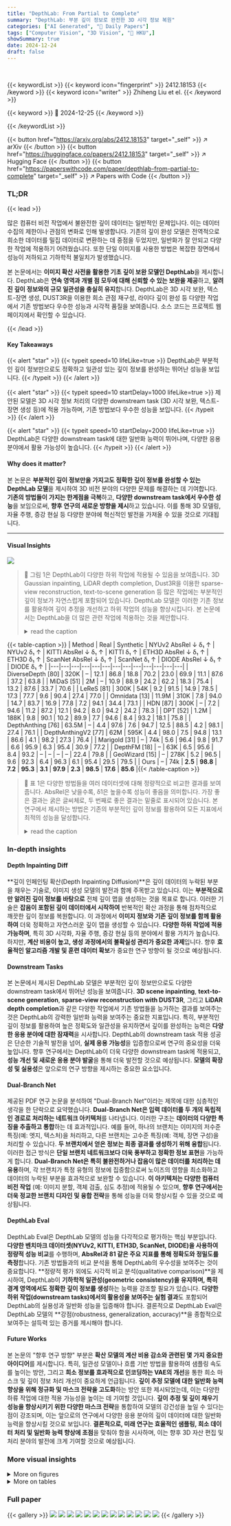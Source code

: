 ```yaml
---
title: "DepthLab: From Partial to Complete"
summary: "DepthLab: 부분 깊이 정보로 완전한 3D 시각 정보 복원"
categories: ["AI Generated", "🤗 Daily Papers"]
tags: ["Computer Vision", "3D Vision", "🏢 HKU",]
showSummary: true
date: 2024-12-24
draft: false
---
```


<br>

{{< keywordList >}}
{{< keyword icon="fingerprint" >}} 2412.18153 {{< /keyword >}}
{{< keyword icon="writer" >}} Zhiheng Liu et el. {{< /keyword >}}
 
{{< keyword >}} 🤗 2024-12-25 {{< /keyword >}}
 
{{< /keywordList >}}

{{< button href="https://arxiv.org/abs/2412.18153" target="_self" >}}
↗ arXiv
{{< /button >}}
{{< button href="https://huggingface.co/papers/2412.18153" target="_self" >}}
↗ Hugging Face
{{< /button >}}
{{< button href="https://paperswithcode.com/paper/depthlab-from-partial-to-complete" target="_self" >}}
↗ Papers with Code
{{< /button >}}




### TL;DR


{{< lead >}}

많은 컴퓨터 비전 작업에서 불완전한 깊이 데이터는 일반적인 문제입니다. 이는 데이터 수집의 제한이나 관점의 변화로 인해 발생합니다. 기존의 깊이 완성 모델은 전역적으로 희소한 데이터를 밀집 데이터로 변환하는 데 중점을 두었지만, 일반화가 잘 안되고 다양한 작업에 적용하기 어려웠습니다. 또한 단일 이미지를 사용한 방법은 복잡한 장면에서 성능이 저하되고 기하학적 불일치가 발생했습니다. 

본 논문에서는 **이미지 확산 사전을 활용한 기초 깊이 보완 모델인 DepthLab**을 제시합니다. DepthLab은 **연속 영역과 개별 점 모두에 대해 신뢰할 수 있는 보완을 제공**하고, **알려진 깊이 정보와의 규모 일관성을 충실히 유지**합니다.  DepthLab은 3D 시각 보완, 텍스트-장면 생성, DUST3R을 이용한 희소 관점 재구성, 라이다 깊이 완성 등 다양한 작업에서 기존 방법보다 우수한 성능과 시각적 품질을 보여줍니다.  소스 코드는 프로젝트 웹페이지에서 확인할 수 있습니다.

{{< /lead >}}


#### Key Takeaways

{{< alert "star" >}}
{{< typeit speed=10 lifeLike=true >}} DepthLab은 부분적인 깊이 정보만으로도 정확하고 일관성 있는 깊이 정보를 완성하는 뛰어난 성능을 보입니다. {{< /typeit >}}
{{< /alert >}}

{{< alert "star" >}}
{{< typeit speed=10 startDelay=1000 lifeLike=true >}} 제안된 모델은 3D 시각 정보 처리의 다양한 downstream task (3D 시각 보완, 텍스트-장면 생성 등)에 적용 가능하며, 기존 방법보다 우수한 성능을 보입니다. {{< /typeit >}}
{{< /alert >}}

{{< alert "star" >}}
{{< typeit speed=10 startDelay=2000 lifeLike=true >}} DepthLab은 다양한 downstream task에 대한 일반화 능력이 뛰어나며, 다양한 응용 분야에서 활용 가능성이 높습니다. {{< /typeit >}}
{{< /alert >}}

#### Why does it matter?
본 논문은 **부분적인 깊이 정보만을 가지고도 정확한 깊이 정보를 완성할 수 있는 DepthLab 모델**을 제시하여 3D 비전 분야의 다양한 문제를 해결하는 데 기여합니다. **기존의 방법들이 가지는 한계점을 극복**하고, **다양한 downstream task에서 우수한 성능**을 보임으로써, **향후 연구의 새로운 방향을 제시**하고 있습니다.  이를 통해 3D 모델링, 자율 주행, 증강 현실 등 다양한 분야에 혁신적인 발전을 가져올 수 있을 것으로 기대됩니다.

------
#### Visual Insights



![](https://arxiv.org/html/2412.18153/x2.png)

> 🔼 그림 1은 DepthLab이 다양한 하위 작업에 적용될 수 있음을 보여줍니다. 3D Gaussian inpainting, LiDAR depth completion, Dust3R을 이용한 sparse-view reconstruction, text-to-scene generation 등 많은 작업에는 부분적인 깊이 정보가 자연스럽게 포함되어 있습니다. DepthLab 모델은 이러한 기존 정보를 활용하여 깊이 추정을 개선하고 하위 작업의 성능을 향상시킵니다.  본 논문에서는 DepthLab을 더 많은 관련 작업에 적용하는 것을 제안합니다.
> <details>
> <summary>read the caption</summary>
> Figure 1: DepthLab  for diverse downstream tasks. Many tasks naturally contain partial depth information, such as (1) 3D Gaussian inpainting, (2) LiDAR depth completion, (3) sparse-view reconstruction with Dust3R, and (4) text-to-scene generation. Our model leverages this known information to achieve improved depth estimation, enhancing performance in downstream tasks. We hope to motivate more related tasks to adopt DepthLab.
> </details>





{{< table-caption >}}
| Method | Real | Synthetic | NYUv2 AbsRel ↓  δ₁ ↑ | NYUv2 δ₁ ↑ | KITTI AbsRel ↓  δ₁ ↑ | KITTI δ₁ ↑ | ETH3D AbsRel ↓  δ₁ ↑ | ETH3D δ₁ ↑ | ScanNet AbsRel ↓  δ₁ ↑ | ScanNet δ₁ ↑ | DIODE AbsRel ↓  δ₁ ↑ | DIODE δ₁ ↑ |
|---|---|---|---|---|---|---|---|---|---|---|---|---|
| DiverseDepth [80] | 320K | – | 12.1 | 86.8 | 18.8 | 70.2 | 23.0 | 69.9 | 11.1 | 87.6 | 37.2 | 63.8 |
| MiDaS [51] | 2M | – | 10.9 | 88.9 | 24.2 | 62.2 | 18.3 | 75.4 | 13.2 | 87.6 | 33.7 | 70.6 |
| LeReS [81] | 300K | 54K | 9.2 | 91.5 | 14.9 | 78.5 | 17.3 | 77.7 | 9.6 | 90.4 | 27.4 | 77.0 |
| Omnidata [13] | 11.9M | 310K | 7.8 | 94.0 | 14.7 | 83.7 | 16.9 | 77.8 | 7.2 | 94.1 | 34.4 | 73.1 |
| HDN [87] | 300K | – | 7.2 | 94.6 | 11.2 | 87.2 | 12.1 | 94.2 | 8.0 | 94.2 | 24.2 | 78.3 |
| DPT [52] | 1.2M | 188K | 9.8 | 90.1 | 10.2 | 89.9 | 7.7 | 94.6 | 8.4 | 93.2 | 18.1 | 75.8 |
| DepthAnthing [76] | 63.5M | – | 4.4 | 97.6 | 7.6 | 94.7 | 12.5 | 88.5 | 4.2 | 98.1 | 27.4 | 76.1 |
| DepthAnthingV2 [77] | 62M | 595K | 4.4 | 98.0 | 7.5 | 94.8 | 13.1 | 86.6 | 4.1 | 98.2 | 27.3 | 76.4 |
| Marigold [31] | – | 74k | 5.6 | 96.4 | 9.8 | 91.7 | 6.6 | 95.9 | 6.3 | 95.4 | 30.9 | 77.2 |
| DepthFM [18] | – | 63K | 6.5 | 95.6 | 8.4 | 93.2 | – | – | – | – | 22.4 | 79.8 |
| GeoWizard [15] | – | 278K | 5.2 | 96.5 | 9.6 | 92.3 | 6.4 | 96.3 | 6.1 | 95.4 | 29.5 | 79.5 |
| Ours | – | 74k | **2.5** | **98.8** | **7.2** | **95.3** | **3.1** | **97.9** | **2.3** | **98.5** | **17.6** | **85.6** |{{< /table-caption >}}

> 🔼 표 1은 다양한 방법들을 여러 데이터셋에 대해 정량적으로 비교한 결과를 보여줍니다.  AbsRel은 낮을수록, δ1은 높을수록 성능이 좋음을 의미합니다.  가장 좋은 결과는 굵은 글씨체로, 두 번째로 좋은 결과는 밑줄로 표시되어 있습니다. 본 연구에서 제시하는 방법은 기존의 부분적인 깊이 정보를 활용하여 모든 지표에서 최적의 성능을 달성합니다.
> <details>
> <summary>read the caption</summary>
> Table 1: Quantitative comparison of various methods on different datasets. Better: AbsRel ↓↓\downarrow↓, δ1subscript𝛿1\delta_{1}italic_δ start_POSTSUBSCRIPT 1 end_POSTSUBSCRIPT ↑↑\uparrow↑. The best results are marked in bold, and the second-best underlined. Our method incorporates known depth information, achieving optimal performance across all metrics.
> </details>





### In-depth insights


#### Depth Inpainting Diff
**깊이 인페인팅 확산(Depth Inpainting Diffusion)**은 깊이 데이터의 누락된 부분을 채우는 기술로, 이미지 생성 모델의 발전과 함께 주목받고 있습니다. 이는 **부분적으로만 알려진 깊이 정보를 바탕으로** 전체 깊이 맵을 생성하는 것을 목표로 합니다. 이러한 기술은 **잡음이 포함된 깊이 데이터에서 시작하여** 반복적인 확산 과정을 통해 점차적으로 깨끗한 깊이 정보를 복원합니다.  이 과정에서 **이미지 정보와 기존 깊이 정보를 함께 활용하여** 더욱 정확하고 자연스러운 깊이 맵을 생성할 수 있습니다. **다양한 하위 작업에 적용 가능하며**, 특히 3D 시각화, 자율 주행, 증강 현실 등의 분야에서 활용 가치가 높습니다. 하지만, **계산 비용이 높고, 생성 과정에서의 불확실성 관리가 중요한 과제**입니다.  향후 **효율적인 알고리즘 개발 및 훈련 데이터 확보**가 중요한 연구 방향이 될 것으로 예상됩니다.

#### Downstream Tasks
본 논문에서 제시된 DepthLab 모델은 부분적인 깊이 정보만으로도 다양한 downstream task에서 뛰어난 성능을 보여줍니다. **3D scene inpainting**, **text-to-scene generation**, **sparse-view reconstruction with DUST3R**, 그리고 **LiDAR depth completion**과 같은 다양한 작업에서 기존 방법들을 능가하는 결과를 보여주는 것은 DepthLab의 강력한 일반화 능력을 보여주는 중요한 지표입니다.  특히, 부분적인 깊이 정보를 활용하여 높은 정확도와 일관성을 유지하면서 깊이를 완성하는 능력은 **다양한 응용 분야에 대한 잠재력**을 시사합니다.  DepthLab의 downstream task 적용 성공은 단순한 기술적 발전을 넘어, **실제 응용 가능성**을 입증함으로써 연구의 중요성을 더욱 높입니다.  향후 연구에서는 DepthLab이 더욱 다양한 downstream task에 적용되고, **성능 개선 및 새로운 응용 분야 발굴**을 통해 더욱 발전할 것으로 예상됩니다.  **모델의 확장성 및 실용성**은 앞으로의 연구 방향을 제시하는 중요한 요소입니다.

#### Dual-Branch Net
제공된 PDF 연구 논문을 분석하여 "Dual-Branch Net"이라는 제목에 대한 심층적인 생각을 한 단락으로 요약했습니다.  **Dual-Branch Net은 입력 데이터를 두 개의 독립적인 경로로 처리하는 네트워크 아키텍처**를 나타냅니다. 이러한 구조는 **데이터의 다양한 특징을 추출하고 통합**하는 데 효과적입니다. 예를 들어, 하나의 브랜치는 이미지의 저수준 특징(예: 엣지, 텍스처)을 처리하고, 다른 브랜치는 고수준 특징(예: 객체, 장면 구성)을 처리할 수 있습니다.  **두 브랜치에서 얻은 정보는 최종 결과를 생성하기 위해 융합**됩니다. 이러한 접근 방식은 **단일 브랜치 네트워크보다 더욱 풍부하고 정확한 정보 표현**을 가능하게 합니다.  **Dual-Branch Net은 특히 불완전하거나 잡음이 많은 데이터를 처리하는 데 유용**하며, 각 브랜치가 특정 유형의 정보에 집중함으로써 노이즈의 영향을 최소화하고 데이터의 누락된 부분을 효과적으로 보완할 수 있습니다.  **이 아키텍처는 다양한 컴퓨터 비전 작업** (예: 이미지 분할, 객체 검출, 심도 추정)에 적용될 수 있으며, **향후 연구에서는 더욱 정교한 브랜치 디자인 및 융합 전략**을 통해 성능을 더욱 향상시킬 수 있을 것으로 예상됩니다.

#### DepthLab Eval
DepthLab Eval은 DepthLab 모델의 성능을 다각적으로 평가하는 핵심 부분입니다. **다양한 벤치마크 데이터셋(NYUv2, KITTI, ETH3D, ScanNet, DIODE)을 사용하여 정량적 성능 비교**를 수행하며, **AbsRel과 81 같은 주요 지표를 통해 정확도와 정밀도를 측정**합니다.  기존 방법들과의 비교 분석을 통해 DepthLab의 우수성을 보여주는 것이 중요합니다.  **정량적 평가 외에도 시각적 비교 분석(qualitative comparison)**을 제시하여, DepthLab이 **기하학적 일관성(geometric consistency)을 유지하며, 특히 경계 영역에서도 정확한 깊이 정보를 생성**하는 능력을 강조할 필요가 있습니다.  **다양한 하위 작업(downstream tasks)에서의 활용성을 보여주는 실험 결과**도 포함되어 DepthLab의 실용성과 일반화 성능을 입증해야 합니다.  결론적으로 DepthLab Eval은 DepthLab 모델의 **강점(robustness, generalization, accuracy)**을 종합적으로 보여주는 설득력 있는 증거를 제시해야 합니다.

#### Future Works
본 논문의 "향후 연구 방향" 부분은 **확산 모델의 계산 비용 감소와 관련된 몇 가지 중요한 아이디어**를 제시합니다.  특히, 일관성 모델이나 흐름 기반 방법을 활용하여 샘플링 속도를 높이는 방안, 그리고 **희소 정보를 효과적으로 인코딩하는 VAE의 개선**을 통한 희소 마스크 및 깊이 정보 처리 개선이 중요하게 언급됩니다.  **깊이 추정 모델에 대한 일반화 능력 향상을 위해 정규화 및 마스크 전략을 고도화**하는 방안 또한 제시되었는데,  이는 다양한 하류 작업에 대한 적용 가능성을 높이는 데 기여할 것입니다.  **깊이 추정 및 깊이 채우기 성능을 향상시키기 위한 다양한 마스크 전략**을 통합하여 모델의 강건성을 높일 수 있다는 점이 강조되며, 이는 앞으로의 연구에서 다양한 응용 분야의 깊이 데이터에 대한 일반화 능력을 향상시킬 것으로 보입니다.  **결론적으로, 미래 연구는 효율적인 샘플링, 희소 데이터 처리 및 일반화 능력 향상에 초점**을 맞춰야 함을 시사하며, 이는 향후 3D 자산 편집 및 처리 분야의 발전에 크게 기여할 것으로 예상됩니다.


### More visual insights

<details>
<summary>More on figures
</summary>


![](https://arxiv.org/html/2412.18153/x3.png)

> 🔼 그림 2는 DepthLab의 학습 과정을 보여줍니다. 먼저, 정답 심도 맵에 임의의 마스크를 적용하여 마스크된 심도 맵을 생성하고, 이를 보간합니다. 보간된 마스크 심도 맵과 원본 심도 맵 모두 임의의 스케일 정규화를 거친 후 인코더에 입력됩니다. Reference U-Net은 RGB 특징을 추출하고, Estimation U-Net은 잡음이 추가된 심도 맵, 마스크 심도 맵, 그리고 인코딩된 마스크를 입력받습니다. 계층별 특징 융합을 통해 보다 세밀한 시각적 안내를 제공하여 크거나 복잡한 마스크 영역에서도 고품질의 심도 예측을 달성합니다.
> <details>
> <summary>read the caption</summary>
> Figure 2: The training process of DepthLab. First, we apply random masking to the ground truth depth to create the masked depth, followed by interpolation. Both the interpolated masked depth and the original depth undergo random scale normalization before being fed into the encoder. The Reference U-Net extracts RGB features, while the Estimation U-Net takes the noisy depth, masked depth, and encoded mask as input. Layer-by-layer feature fusion allows for finer-grained visual guidance, achieving high-quality depth predictions even in large or complex masked regions.
> </details>



![](https://arxiv.org/html/2412.18153/x4.png)

> 🔼 그림 3은 다양한 방법들을 여러 데이터셋에 적용하여 정성적으로 비교 분석한 결과를 보여줍니다. 두 번째 열에서 검은색은 알려진 영역(known regions), 흰색은 예측된 영역(predicted areas)을 나타냅니다.  오른쪽 열의 깊이 맵 시각화에서는 대조를 강조하기 위해 알려진 정답 깊이(ground truth depth)를 해당 위치에 다시 붙였습니다. 다른 방법들은 상당한 기하학적 불일치(geometric inconsistency)를 보이는 반면, 제시된 방법은 일관된 깊이 맵을 생성하는 것을 확인할 수 있습니다.
> <details>
> <summary>read the caption</summary>
> Figure 3: Qualitative comparison of various methods on different datasets. In the second column, black represents the known regions, while white indicates the predicted areas. Notably, to emphasize the contrast, we reattach the known ground truth depth to the corresponding positions in the right-side visualizations of the depth maps. Other methods exhibit significant geometric inconsistency.
> </details>



![](https://arxiv.org/html/2412.18153/x5.png)

> 🔼 그림 4는 Gaussian Inpainting의 시각화를 보여줍니다. 깊이 정보를 3차원 공간에 직접 투영하여 초기 점으로 사용함으로써 자연스러운 3차원 일관성을 유지하고, 이를 통해 질감 편집 및 개체 추가가 가능합니다. 보다 자세한 내용은 확대하여 확인하시기 바랍니다. 그림은 부분적인 깊이 정보만 주어졌을 때, 모델이 주변 정보를 활용하여 3차원 공간에서 자연스럽게 깊이를 완성하는 과정을 보여줍니다.  일관성 있는 깊이 정보를 생성하여 3차원 모델의 질감 수정이나 물체 추가 작업이 가능해짐을 보여주는 예시입니다.
> <details>
> <summary>read the caption</summary>
> Figure 4: Visualization of gaussian inpainting. By projecting depth directly into three-dimensional space as initial points, natural 3D consistency is maintained, enabling texture editing and object addition. Please zoom in to view more details.
> </details>



![](https://arxiv.org/html/2412.18153/x6.png)

> 🔼 그림 5는 3D 장면 생성에 대한 DepthLab의 성능을 보여줍니다. 왼쪽은 깊이 비교를 나타내는데, '정렬'은 최소 제곱법을 사용한 결과이며 경계에서 명확한 기하학적 불일치가 발생하는 것을 보여줍니다. LucidDreamer는 이러한 불일치를 줄이지만 새로 추정된 깊이의 정확도를 떨어뜨립니다. 반면에 DepthLab 모델은 일관되고 정확한 깊이를 생성합니다. 오른쪽은 DepthLab 모델의 향상된 깊이 추정으로 인해 우수한 3D 장면 생성 결과가 생성됨을 보여줍니다.
> <details>
> <summary>read the caption</summary>
> Figure 5: Visualization of 3d scene generation. Left: Depth comparison. ”Align” represents the least-square method and shows clear geometric inconsistencies at boundaries. While LucidDreamer reduces these inconsistencies, it compromises the accuracy of the newly estimated depth. In contrast, our model produces consistent and accurate depth. Right: The improved depth estimation from our model leads to superior 3D scene generation results.
> </details>



</details>




<details>
<summary>More on tables
</summary>


{{< table-caption >}}
|           | NLSPN [48] | DSN [12] | Struct-MDC [26] | ACMNet [90] | CFormer [89] | BP-Net [65] | LRRU [70] | Ours* | Ours |
| :-------- | :--------: | :--------: | :--------: | :--------: | :--------: | :--------: | :--------: | :--------: | :--------: |
| **RMSE** | 0.092      | 0.102      | 0.245      | 0.105      | 0.090      | **0.089**     | 0.091      | 0.104      | 0.090     |{{< /table-caption >}}
> 🔼 표 2는 제안된 DepthLab 모델의 깊이 완성 성능을 정량적으로 비교 분석한 표입니다.  'Ours*'는 미세 조정 없이 모델의 제로샷 성능을 나타내고, 'Ours'는 미세 조정 후 성능을 보여줍니다.  표에는 다양한 깊이 완성 방법들의 성능 지표(RMSE)를 비교하여 DepthLab의 우수성을 보여주는 실험 결과가 제시되어 있습니다.  특히, 제로샷 성능과 미세조정 후 성능을 비교하여 DepthLab의 뛰어난 일반화 능력을 강조합니다.
> <details>
> <summary>read the caption</summary>
> Table 2: Quantitative comparison of depth completion.”Ours*” represents the zero-shot capability of our model, while ”Ours” represents its performance after fine-tuning.
> </details>

{{< table-caption >}}
| Dataset | 2% AbsRel ↓  δ₁ ↑ | 2% δ₁ ↑ | 5% AbsRel ↓  δ₁ ↑ | 5% δ₁ ↑ | 10% AbsRel ↓  δ₁ ↑ | 10% δ₁ ↑ | 30% AbsRel ↓  δ₁ ↑ | 30% δ₁ ↑ | 50% AbsRel ↓  δ₁ ↑ | 50% δ₁ ↑ |
|---|---|---|---|---|---|---|---|---|---|---|
| **NYUv2** | 3.3 | 98.2 | 3.0 | 98.3 | 2.8 | 98.4 | 2.5 | 98.8 | 2.2 | 98.8 |
| **ETH3D** | 3.1 | 97.4 | 2.9 | 98.0 | 2.7 | 98.3 | 2.3 | 98.5 | 2.0 | 98.6 |{{< /table-caption >}}
> 🔼 표 3은 알려진 깊이 비율 분석 결과를 보여줍니다. 본 연구는 알려진 깊이 비율이 2%, 5%, 10%, 30%, 50% 일 때 모델의 성능을 평가했습니다.  AbsRel과 81을 사용하여 정량적 성능을 측정했습니다. AbsRel은 절대 상대 오차를, 81은 특정 임계값 이내의 정확도를 나타냅니다. 이 표는 다양한 알려진 깊이 비율에서 모델의 강건성을 평가하는 데 도움이 됩니다.
> <details>
> <summary>read the caption</summary>
> Table 3: Analysis of known depth ratios. We assess our model’s performance at known depths of 2%, 5%, 10%, 30%, and 50% ratio.
> </details>

</details>




### Full paper

{{< gallery >}}
<img src="paper_images/1.png" class="grid-w50 md:grid-w33 xl:grid-w25" />
<img src="paper_images/2.png" class="grid-w50 md:grid-w33 xl:grid-w25" />
<img src="paper_images/3.png" class="grid-w50 md:grid-w33 xl:grid-w25" />
<img src="paper_images/4.png" class="grid-w50 md:grid-w33 xl:grid-w25" />
<img src="paper_images/5.png" class="grid-w50 md:grid-w33 xl:grid-w25" />
<img src="paper_images/6.png" class="grid-w50 md:grid-w33 xl:grid-w25" />
<img src="paper_images/7.png" class="grid-w50 md:grid-w33 xl:grid-w25" />
<img src="paper_images/8.png" class="grid-w50 md:grid-w33 xl:grid-w25" />
<img src="paper_images/9.png" class="grid-w50 md:grid-w33 xl:grid-w25" />
<img src="paper_images/10.png" class="grid-w50 md:grid-w33 xl:grid-w25" />
<img src="paper_images/11.png" class="grid-w50 md:grid-w33 xl:grid-w25" />
<img src="paper_images/12.png" class="grid-w50 md:grid-w33 xl:grid-w25" />
<img src="paper_images/13.png" class="grid-w50 md:grid-w33 xl:grid-w25" />
{{< /gallery >}}